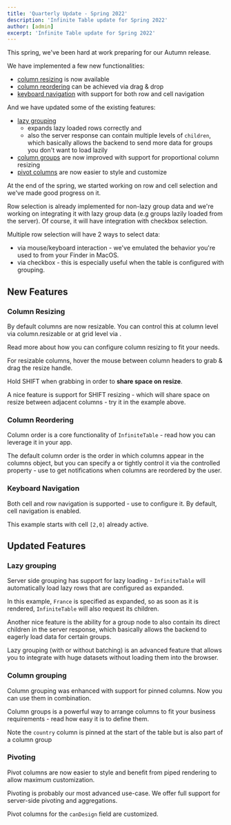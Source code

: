 ```yaml
---
title: 'Quarterly Update - Spring 2022'
description: 'Infinite Table update for Spring 2022'
author: [admin]
excerpt: 'Infinite Table update for Spring 2022'
---
```


This spring, we've been hard at work preparing for our Autumn release.

We have implemented a few new functionalities:

- [column resizing](#column-resizing) is now available
- [column reordering](#column-reordering) can be achieved via drag & drop
- [keyboard navigation](#keyboard-navigation) with support for both row and cell navigation

And we have updated some of the existing features:

- [lazy grouping](#lazy-grouping)
  - expands lazy loaded rows correctly and
  - also the server response can contain multiple levels of `children`, which basically allows the backend to send more data for groups you don't want to load lazily
- [column groups](#column-grouping) are now improved with support for proportional column resizing
- [pivot columns](#pivoting) are now easier to style and customize

<Note title="Coming soon">

At the end of the spring, we started working on row and cell selection and we've made good progress on it.

Row selection is already implemented for non-lazy group data and we're working on integrating it with lazy group data (e.g groups lazily loaded from the server). Of course, it will have integration with checkbox selection.

Multiple row selection will have 2 ways to select data:

- via mouse/keyboard interaction - we've emulated the behavior you're used to from your Finder in MacOS.
- via checkbox - this is especially useful when the table is configured with grouping.

</Note>

## New Features

### Column Resizing

By default columns are now resizable. You can control this at column level via <PropLink name="columns.resizable">column.resizable</PropLink> or at grid level via <PropLink name="resizableColumns" />.

<YouWillLearnCard inline title="Find out more on column resizing" path="/docs/learn/columns/fixed-and-flexible-size">

Read more about how you can configure column resizing to fit your needs.

</YouWillLearnCard>

<CSEmbed id="infinite-table-resizable-columns-example-gq0fnv" title="Resizable columns example">

<Description>
For resizable columns, hover the mouse between column headers to grab & drag the resize handle.

Hold SHIFT when grabbing in order to **share space on resize**.
</Description>

</CSEmbed>

A nice feature is support for SHIFT resizing - which will share space on resize between adjacent columns - try it in the example above.

### Column Reordering

<YouWillLearnCard inline title="Read more on column order" path="/docs/learn/columns/column-order">

Column order is a core functionality of `InfiniteTable` - read how you can leverage it in your app.

</YouWillLearnCard>

The default column order is the order in which columns appear in the columns object, but you can specify a <PropLink name="defaultColumnOrder" /> or tightly control it via the controlled property <PropLink name="columnOrder" /> - use <PropLink name="onColumnOrderChange" /> to get notifications when columns are reordered by the user.

<CSEmbed title="Column order" id="infinite-table-column-order-advanced-example-ro12mu">

</CSEmbed>

### Keyboard Navigation

Both cell and row navigation is supported - use <PropLink name="keyboardNavigation" /> to configure it. By default, cell navigation is enabled.

<CSEmbed title="Keyboard navigation" id="infinite-table-keyboard-navigating-cells-uncontrolled-tvwkmq">

<Description>

This example starts with cell `[2,0]` already active.

</Description>

</CSEmbed>

## Updated Features

### Lazy grouping

Server side grouping has support for lazy loading - `InfiniteTable` will automatically load lazy rows that are configured as expanded.

<CSEmbed id="infinite-table-lazy-grouping-with-expanded-rows-pkihtt" title="Lazy loaded rows are properly expanded">

<Description>

In this example, `France` is specified as expanded, so as soon as it is rendered, `InfiniteTable` will also request its children.

</Description>

</CSEmbed>

Another nice feature is the ability for a group node to also contain its direct children in the server response, which basically allows the backend to eagerly load data for certain groups.

<YouWillLearnCard inline title="More on lazy grouping" path="/docs/learn/grouping-and-pivoting/grouping-rows#server-side-grouping-with-lazy-loading">

Lazy grouping (with or without batching) is an advanced feature that allows you to integrate with huge datasets without loading them into the browser.

</YouWillLearnCard>

### Column grouping

Column grouping was enhanced with support for pinned columns. Now you can use them in combination.

<YouWillLearnCard inline title="More on column groups" path="/docs/learn/columns/column-grouping">

Column groups is a powerful way to arrange columns to fit your business requirements - read how easy it is to define them.

</YouWillLearnCard>

<CSEmbed id="infinite-table-column-groups-with-pinning-ks16dp" title="Column groups with pinning">

<Description>

Note the `country` column is pinned at the start of the table but is also part of a column group

</Description>

</CSEmbed>

### Pivoting

Pivot columns are now easier to style and benefit from piped rendering to allow maximum customization.

<YouWillLearnCard inline title="Pivoting docs" path="/docs/learn/grouping-and-pivoting/pivoting/overview">

Pivoting is probably our most advanced use-case. We offer full support for server-side pivoting and aggregations.

</YouWillLearnCard>

<CSEmbed id="infinite-table-custom-rendering-for-pivot-p2ern7" title="Customized pivot columns">

<Description>

Pivot columns for the `canDesign` field are customized.

</Description>

</CSEmbed>
